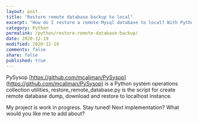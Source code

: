 ```yaml
---
layout: post
title: "Restore remote database backup to local"
excerpt: "How do I restore a remote Mysql database to local? With Python script!"
category: Python
permalink: /python/restore-remote-database-backup/
date: 2020-12-19
modified: 2020-12-19
comments: false
share: false
published: true
---
```


PySysop [https://github.com/mcaliman/PySysop](https://github.com/mcaliman/PySysop) is a Python system operations collection utilities, restore_remote_database.py is the script for create remote database dump, download and restore to localhost instance.

My project is work in progress. Stay tuned! Next implementation? What would you like me to add about?
